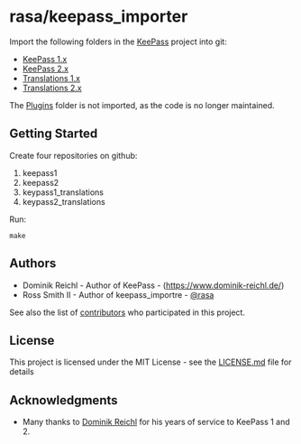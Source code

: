 # rasa/keepass_importer

Import the following folders in the [KeePass](https://sourceforge.net/projects/keepass) project into git:

* [KeePass 1.x](https://sourceforge.net/projects/keepass/files/KeePass%201.x/)
* [KeePass 2.x](https://sourceforge.net/projects/keepass/files/KeePass%202.x/)
* [Translations 1.x](https://sourceforge.net/projects/keepass/files/Translations%201.x/)
* [Translations 2.x](https://sourceforge.net/projects/keepass/files/Translations%202.x/)

The [Plugins](https://sourceforge.net/projects/keepass/files/Plugins/) folder is not imported, as the code is no longer maintained.

## Getting Started

Create four repositories on github:
1. keepass1
2. keepass2
3. keypass1_translations
4. keypass2_translations

Run:

```shell
make
```

## Authors

* Dominik Reichl - Author of KeePass - (https://www.dominik-reichl.de/)
* Ross Smith II - Author of keepass_importre - [@rasa](https://github.com/rasa)

See also the list of [contributors](https://github.com/rasa/keepass_importer/contributors) who participated in this project.

## License

This project is licensed under the MIT License - see the [LICENSE.md](LICENSE.md) file for details

## Acknowledgments

* Many thanks to [Dominik Reichl](https://www.dominik-reichl.de/) for his years of service to KeePass 1 and 2.
